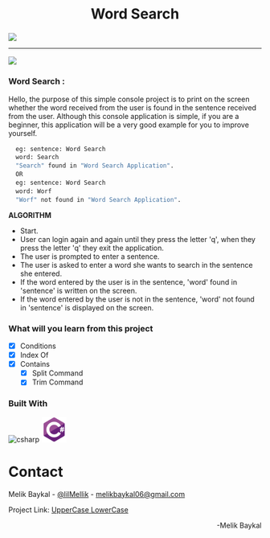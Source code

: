 <h1 align="center">Word Search</h1>
<img align="center" src="https://user-images.githubusercontent.com/76618468/185485211-023c73f8-b8b9-48e6-9994-a2c93d1c24e3.jpg">
<hr>
<img align="center" src="https://user-images.githubusercontent.com/76618468/185485574-d05c4b29-e177-4d34-bcc6-2a947043449d.jpg">

<h3>Word Search :</h3>

Hello, the purpose of this simple console project is to print on the screen whether the word received from the user is found in the sentence received from the user. Although this console application is simple, if you are a beginner, this application will be a very good example for you to improve yourself.


```bash
  eg: sentence: Word Search
  word: Search
  "Search" found in "Word Search Application".
  OR
  eg: sentence: Word Search
  word: Worf
  "Worf" not found in "Word Search Application".
```

<b>ALGORITHM</b>

- Start.
- User can login again and again until they press the letter 'q', when they press the letter 'q' they exit the application.
- The user is prompted to enter a sentence.
- The user is asked to enter a word she wants to search in the sentence she entered.
- If the word entered by the user is in the sentence, 'word' found in 'sentence' is written on the screen.
- If the word entered by the user is not in the sentence, 'word' not found in 'sentence' is displayed on the screen.

<h3>What will you learn from this project</h3>

- [x] Conditions
- [x] Index Of
- [x] Contains
    - [x] Split Command
    - [x] Trim Command

<h3>Built With</h3>
<img src="https://user-images.githubusercontent.com/76618468/185224412-9aa949ad-6e10-4304-9385-8ca74633934b.png" alt="csharp" width="50" height="50"/>
<img src="https://raw.githubusercontent.com/devicons/devicon/master/icons/csharp/csharp-original.svg" alt="csharp" width="50" height="50"/>

<h1>Contact</h1>

Melik Baykal - [@lilMellik](https://twitter.com/lilMellik) - melikbaykal06@gmail.com

Project Link: [UpperCase LowerCase](https://github.com/Melik-B/UppercaseLowercase)

<p align="right">-Melik Baykal</p>

